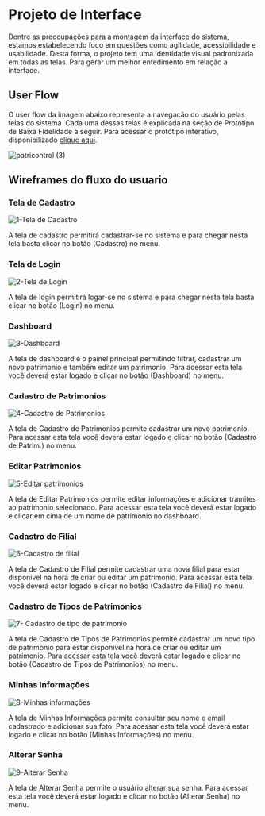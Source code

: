 
# Projeto de Interface

Dentre as preocupações para a montagem da interface do sistema, estamos estabelecendo foco em questões como agilidade, acessibilidade e usabilidade. Desta forma, o projeto tem uma identidade visual padronizada em todas as telas. Para gerar um melhor entedimento em relação a interface.

## User Flow
O user flow da imagem abaixo representa a navegação do usuário pelas telas do sistema. Cada uma dessas telas é explicada na seção de Protótipo de Baixa Fidelidade a seguir. Para acessar o protótipo interativo, disponibilizado <a href="https://miro.com/app/board/uXjVIGqKVFo=/?share_link_id=298110967796" target="_blank">clique aqui</a>.

![patricontrol (3)](https://github.com/user-attachments/assets/2a28d6a5-060d-41a9-8dd6-f404af258aec)



## Wireframes do fluxo do usuario

### Tela de Cadastro

![1-Tela de Cadastro](https://github.com/user-attachments/assets/337412d0-f487-4941-ab92-8e6914d4ee65)

A tela de cadastro permitirá cadastrar-se no sistema e para chegar nesta tela basta clicar no botão (Cadastro) no menu.

### Tela de Login

![2-Tela de Login](https://github.com/user-attachments/assets/136ec008-4a04-40ca-a323-047632a0effc)

A tela de login permitirá logar-se no sistema e para chegar nesta tela basta clicar no botão (Login) no menu.

### Dashboard

![3-Dashboard](https://github.com/user-attachments/assets/e91e1067-926a-487f-938a-793b844fa696)

A tela de dashboard é o painel principal permitindo filtrar, cadastrar um novo patrimonio e também editar um patrimonio.
Para acessar esta tela você deverá estar logado e clicar no botão (Dashboard) no menu.

### Cadastro de Patrimonios

![4-Cadastro de Patrimonios](https://github.com/user-attachments/assets/0551ab8a-219f-4521-bd2f-049f011fec44)

A tela de Cadastro de Patrimonios permite cadastrar um novo patrimonio.
Para acessar esta tela você deverá estar logado e clicar no botão (Cadastro de Patrim.) no menu.

### Editar Patrimonios

![5-Editar patrimonios](https://github.com/user-attachments/assets/c5c3ea59-fa61-42da-a9aa-9e2662e0e860)

A tela de Editar Patrimonios permite editar informações e adicionar tramites ao patrimonio selecionado.
Para acessar esta tela você deverá estar logado e clicar em cima de um nome de patrimonio no dashboard.

### Cadastro de Filial

![6-Cadastro de filial](https://github.com/user-attachments/assets/63021794-964d-47a9-bbda-d9e9eac7a16e)

A tela de Cadastro de Filial permite cadastrar uma nova filial para estar disponivel na hora de criar ou editar um patrimonio.
Para acessar esta tela você deverá estar logado e clicar no botão (Cadastro de Filial) no menu.

### Cadastro de Tipos de Patrimonios

![7- Cadastro de tipo de patrimonio](https://github.com/user-attachments/assets/fefa7d08-0307-4ddc-a5ac-2a1e9cbc0c7a)

A tela de Cadastro de Tipos de Patrimonios permite cadastrar um novo tipo de patrimonio para estar disponivel na hora de criar ou editar um patrimonio.
Para acessar esta tela você deverá estar logado e clicar no botão (Cadastro de Tipos de Patrimonios) no menu.

### Minhas Informações

![8-Minhas informações](https://github.com/user-attachments/assets/919ef7ec-1eaf-45bd-8e6f-31f4149c380a)

A tela de Minhas Informações permite consultar seu nome e email cadastrado e adicionar sua foto.
Para acessar esta tela você deverá estar logado e clicar no botão (Minhas Informações) no menu.

### Alterar Senha

![9-Alterar Senha](https://github.com/user-attachments/assets/48378526-a18a-4934-b267-9ba4a2068cbd)

A tela de Alterar Senha permite o usuário alterar sua senha.
Para acessar esta tela você deverá estar logado e clicar no botão (Alterar Senha) no menu.

